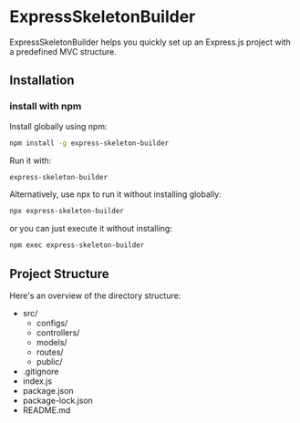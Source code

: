 # ExpressSkeletonBuilder

ExpressSkeletonBuilder helps you quickly set up an Express.js project with a predefined MVC structure.

## Installation
### install with npm
Install globally using npm:
```bash
npm install -g express-skeleton-builder
```
Run it with:

```bash
express-skeleton-builder
```
Alternatively, use npx to run it without installing globally:
```bash
npx express-skeleton-builder
```
or you can just execute it without installing:
```bash
npm exec express-skeleton-builder
```
## Project Structure
Here's an overview of the directory structure:
- src/
  - configs/
  - controllers/
  - models/
  - routes/
  - public/
- .gitignore
- index.js
- package.json
- package-lock.json
- README.md

